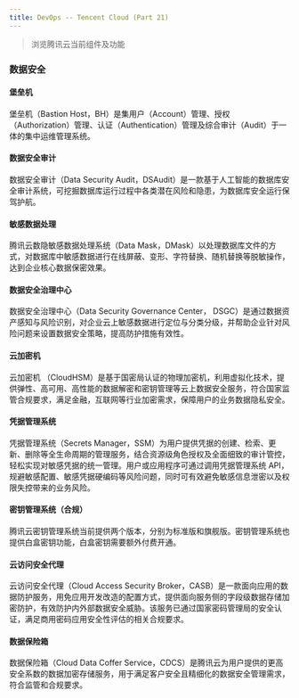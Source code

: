 ```yaml
---
title: DevOps -- Tencent Cloud (Part 21)
---
```


> 浏览腾讯云当前组件及功能

### 数据安全

#### 堡垒机

堡垒机（Bastion Host，BH）是集用户（Account）管理、授权（Authorization）管理、认证（Authentication）管理及综合审计（Audit）于一体的集中运维管理系统。

#### 数据安全审计 

数据安全审计（Data Security Audit，DSAudit）是一款基于人工智能的数据库安全审计系统，可挖掘数据库运行过程中各类潜在风险和隐患，为数据库安全运行保驾护航。

#### 敏感数据处理

腾讯云数隐敏感数据处理系统（Data Mask，DMask）以处理数据库文件的方式，对数据库中敏感数据进行在线屏蔽、变形、字符替换、随机替换等脱敏操作，达到企业核心数据保密效果。

#### 数据安全治理中心

数据安全治理中心（Data Security Governance Center， DSGC）是通过数据资产感知与风险识别，对企业云上敏感数据进行定位与分类分级，并帮助企业针对风险问题来设置数据安全策略，提高防护措施有效性。

#### 云加密机

云加密机 （CloudHSM）是基于国密局认证的物理加密机，利用虚拟化技术，提供弹性、高可用、高性能的数据解密和密钥管理等云上数据安全服务，符合国家监管合规要求，满足金融，互联网等行业加密需求，保障用户的业务数据隐私安全。

#### 凭据管理系统

凭据管理系统（Secrets Manager，SSM）为用户提供凭据的创建、检索、更新、删除等全生命周期的管理服务，结合资源级角色授权及全面细致的审计管控，轻松实现对敏感凭据的统一管理。用户或应用程序可通过调用凭据管理系统 API，规避敏感配置、敏感凭据硬编码等风险问题，同时可有效避免敏感信息泄密以及权限失控带来的业务风险。

#### 密钥管理系统（合规）

腾讯云密钥管理系统当前提供两个版本，分别为标准版和旗舰版。密钥管理系统也提供白盒密钥功能，白盒密钥需要额外付费开通。

#### 云访问安全代理

云访问安全代理（Cloud Access Security Broker，CASB）是一款面向应用的数据防护服务，用免应用开发改造的配置方式，提供面向服务侧的字段级数据存储加密防护，有效防护内外部数据安全威胁。该服务已通过国家密码管理局的安全认证，满足商用密码应用安全性评估的相关合规要求。

#### 数据保险箱

数据保险箱（Cloud Data Coffer Service，CDCS）是腾讯云为用户提供的更高安全系数的数据加密存储服务，用于满足客户安全且精细化的数据安全管理需求，符合监管和合规要求。


